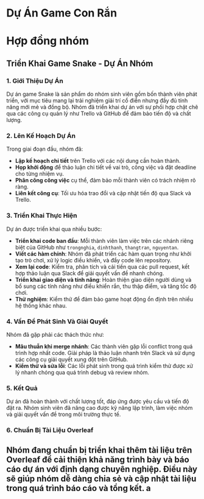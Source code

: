 # Dự Án Game Con Rắn
# Hợp đồng nhóm

## Triển Khai Game Snake - Dự Án Nhóm

### 1. Giới Thiệu Dự Án
Dự án game Snake là sản phẩm do nhóm sinh viên gồm bốn thành viên phát triển, với mục tiêu mang lại trải nghiệm giải trí cổ điển nhưng đầy đủ tính năng mới mẻ và đồng bộ. Nhóm đã triển khai dự án với sự phối hợp chặt chẽ qua các công cụ quản lý như Trello và GitHub để đảm bảo tiến độ và chất lượng.

### 2. Lên Kế Hoạch Dự Án
Trong giai đoạn đầu, nhóm đã:
- **Lập kế hoạch chi tiết** trên Trello với các nội dung cần hoàn thành.
- **Họp khởi động** để thảo luận chi tiết về vai trò, công việc và đặt deadline cho từng nhiệm vụ.
- **Phân công công việc** cụ thể, đảm bảo mỗi thành viên có trách nhiệm rõ ràng.
- **Liên kết công cụ**: Tối ưu hóa trao đổi và cập nhật tiến độ qua Slack và Trello.

### 3. Triển Khai Thực Hiện
Dự án được triển khai qua nhiều bước:
- **Triển khai code ban đầu**: Mỗi thành viên làm việc trên các nhánh riêng biệt của GitHub như `trongnghia`, `dinhthanh`, `thangtran`, `nguyentan`.
- **Viết các hàm chính**: Nhóm đã phát triển các hàm quan trọng như khởi tạo trò chơi, xử lý logic điều khiển, và đẩy code lên repository.
- **Xem lại code**: Kiểm tra, phân tích và cải tiến qua các pull request, kết hợp thảo luận qua Slack để giải quyết vấn đề nhanh chóng.
- **Triển khai giao diện và tính năng**: Hoàn thiện giao diện người dùng và bổ sung các tính năng như điều khiển rắn, thu thập điểm, và tăng tốc độ chơi.
- **Thử nghiệm**: Kiểm thử để đảm bảo game hoạt động ổn định trên nhiều hệ thống khác nhau.

### 4. Vấn Đề Phát Sinh Và Giải Quyết
Nhóm đã gặp phải các thách thức như:
- **Mâu thuẫn khi merge nhánh**: Các thành viên gặp lỗi conflict trong quá trình hợp nhất code. Giải pháp là thảo luận nhanh trên Slack và sử dụng các công cụ giải quyết xung đột trên GitHub.
- **Kiểm thử và sửa lỗi**: Các lỗi phát sinh trong quá trình kiểm thử được xử lý nhanh chóng qua quá trình debug và review nhóm.

### 5. Kết Quả
Dự án đã hoàn thành với chất lượng tốt, đáp ứng được yêu cầu và tiến độ đặt ra. Nhóm sinh viên đã nâng cao được kỹ năng lập trình, làm việc nhóm và giải quyết vấn đề trong môi trường thực tế.

### 6. Chuẩn Bị Tài Liệu Overleaf
Nhóm đang chuẩn bị triển khai thêm tài liệu trên Overleaf để cải thiện khả năng trình bày và báo cáo dự án với định dạng chuyên nghiệp. Điều này sẽ giúp nhóm dễ dàng chia sẻ và cập nhật tài liệu trong quá trình báo cáo và tổng kết.
a
---
